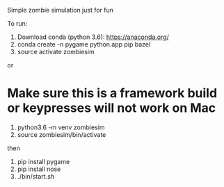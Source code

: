 Simple zombie simulation just for fun

To run:
1. Download conda (python 3.6): https://anaconda.org/
2. conda create -n pygame python.app pip bazel
3. source activate zombiesim

or
# Make sure this is a framework build or keypresses will not work on Mac
1. python3.6 -m venv zombiesim
2. source zombiesim/bin/activate

then

1. pip install pygame
2. pip install nose
3. ./bin/start.sh
